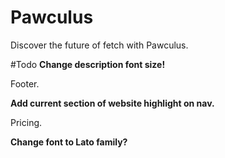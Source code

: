 # Pawculus
Discover the future of fetch with Pawculus.

#Todo
**Change description font size!**

Footer.

**Add current section of website highlight on nav.**

Pricing.

**Change font to Lato family?**

